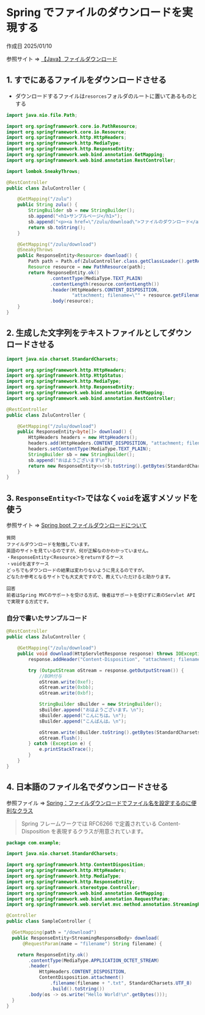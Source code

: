 # Spring でファイルのダウンロードを実現する

作成日 2025/01/10

参照サイト => [【Java】ファイルダウンロード](https://qiita.com/crml1206/items/7166d3ffbd5cf2152eec)

## 1. すでにあるファイルをダウンロードさせる

- ダウンロードするファイルは`resorces`フォルダのルートに置いてあるものとする

```java
import java.nio.file.Path;

import org.springframework.core.io.PathResource;
import org.springframework.core.io.Resource;
import org.springframework.http.HttpHeaders;
import org.springframework.http.MediaType;
import org.springframework.http.ResponseEntity;
import org.springframework.web.bind.annotation.GetMapping;
import org.springframework.web.bind.annotation.RestController;

import lombok.SneakyThrows;

@RestController
public class ZuluController {

    @GetMapping("/zulu")
    public String zulu() {
        StringBuilder sb = new StringBuilder();
        sb.append("<h1>サンプルページ</h1>");
        sb.append("<p><a href=\"/zulu/download\">ファイルのダウンロード</a></p>");
        return sb.toString();
    }

    @GetMapping("/zulu/download")
    @SneakyThrows
    public ResponseEntity<Resource> download() {
        Path path = Path.of(ZuluController.class.getClassLoader().getResource("test.txt").toURI());
        Resource resource = new PathResource(path);
        return ResponseEntity.ok()
                .contentType(MediaType.TEXT_PLAIN)
                .contentLength(resource.contentLength())
                .header(HttpHeaders.CONTENT_DISPOSITION,
                        "attachment; filename=\"" + resource.getFilename() + "\"")
                .body(resource);
    }
}
```

## 2. 生成した文字列をテキストファイルとしてダウンロードさせる

```java
import java.nio.charset.StandardCharsets;

import org.springframework.http.HttpHeaders;
import org.springframework.http.HttpStatus;
import org.springframework.http.MediaType;
import org.springframework.http.ResponseEntity;
import org.springframework.web.bind.annotation.GetMapping;
import org.springframework.web.bind.annotation.RestController;

@RestController
public class ZuluController {

    @GetMapping("/zulu/download")
    public ResponseEntity<byte[]> download() {
        HttpHeaders headers = new HttpHeaders();
        headers.add(HttpHeaders.CONTENT_DISPOSITION, "attachment; filename=\"test.txt\"");
        headers.setContentType(MediaType.TEXT_PLAIN);
        StringBuilder sb = new StringBuilder();
        sb.append("おはようございます\n");
        return new ResponseEntity<>(sb.toString().getBytes(StandardCharsets.UTF_8), headers, HttpStatus.OK);
    }
}
```

## 3. `ResponseEntity<T>`ではなく`void`を返すメソッドを使う

参照サイト => [Spring boot ファイルダウンロードについて](https://ja.stackoverflow.com/questions/73676/spring-boot-%E3%83%95%E3%82%A1%E3%82%A4%E3%83%AB%E3%83%80%E3%82%A6%E3%83%B3%E3%83%AD%E3%83%BC%E3%83%89%E3%81%AB%E3%81%A4%E3%81%84%E3%81%A6)

```text
質問
ファイルダウンロードを勉強しています。
英語のサイトを見ているのですが、何が正解なのかわかっていません。
・ResponseEntity＜Resource＞をreturnするケース
・voidを返すケース
どっちでもダウンロードの結果は変わりないように見えるのですが。
どなたか参考となるサイトでも大丈夫ですので、教えていただけると助かります。

回答
前者はSpring MVCのサポートを受ける方式、後者はサポートを受けずに素のServlet APIで実現する方式です。
```

### 自分で書いたサンプルコード

```java
@RestController
public class ZuluController {

    @GetMapping("/zulu/download")
    public void download(HttpServletResponse response) throws IOException {
        response.addHeader("Content-Disposition", "attachment; filename=\"data.txt\"");

        try (OutputStream oStream = response.getOutputStream()) {
            //BOM付与
            oStream.write(0xef);
            oStream.write(0xbb);
            oStream.write(0xbf);

            StringBuilder sBuilder = new StringBuilder();
            sBuilder.append("おはようございます。\n");
            sBuilder.append("こんにちは。\n");
            sBuilder.append("こんばんは。\n");

            oStream.write(sBuilder.toString().getBytes(StandardCharsets.UTF_8));
            oStream.flush();
        } catch (Exception e) {
            e.printStackTrace();
        }
    }
}
```

## 4. 日本語のファイル名でダウンロードさせる

参照ファイル => [Spring：ファイルダウンロードでファイル名を設定するのに便利なクラス](https://www.nyan-da-full.com/posts/spring-download-filename/)

> Spring フレームワークでは RFC6266 で定義されている Content-Disposition を表現するクラスが用意されています。

```java
package com.example;

import java.nio.charset.StandardCharsets;

import org.springframework.http.ContentDisposition;
import org.springframework.http.HttpHeaders;
import org.springframework.http.MediaType;
import org.springframework.http.ResponseEntity;
import org.springframework.stereotype.Controller;
import org.springframework.web.bind.annotation.GetMapping;
import org.springframework.web.bind.annotation.RequestParam;
import org.springframework.web.servlet.mvc.method.annotation.StreamingResponseBody;

@Controller
public class SampleController {

  @GetMapping(path = "/download")
  public ResponseEntity<StreamingResponseBody> download(
      @RequestParam(name = "filename") String filename) {

    return ResponseEntity.ok()
        .contentType(MediaType.APPLICATION_OCTET_STREAM)
        .header(
            HttpHeaders.CONTENT_DISPOSITION,
            ContentDisposition.attachment()
                .filename(filename + ".txt", StandardCharsets.UTF_8)
                .build().toString())
        .body(os -> os.write("Hello World!\n".getBytes()));
  }
}
```
